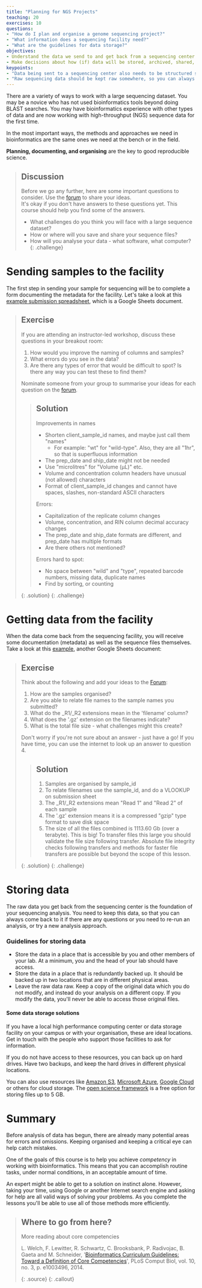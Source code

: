 ```yaml
---
title: "Planning for NGS Projects"
teaching: 20
exercises: 10
questions:
- "How do I plan and organise a genome sequencing project?"
- "What information does a sequencing facility need?"
- "What are the guidelines for data storage?"
objectives:
- Understand the data we send to and get back from a sequencing center.
- Make decisions about how (if) data will be stored, archived, shared, etc.   
keypoints:
- "Data being sent to a sequencing center also needs to be structured so you can use it."
- "Raw sequencing data should be kept raw somewhere, so you can always go back to the original files."
---
```


There are a variety of ways to work with a large sequencing dataset. You may be a novice who has not used
bioinformatics tools beyond doing BLAST searches. You may have bioinformatics experience with other types of data and are now working with high-throughput (NGS) sequence data for the first time. 

In the most important ways, the methods and approaches we need in bioinformatics are the same ones we need at the bench or in the field.

**Planning, documenting, and organising** are the key to good reproducible science.  

> ## Discussion
>
> Before we go any further, here are some important questions to consider. Use the [forum](https://cloudspan.peerboard.com/post/1500542578?space=1783234884) to share your ideas.  
> It's okay if you don't have answers to these questions yet. This course should help you find some of the answers.
>
> - What challenges do you think you will face with a large sequence dataset?  
> - How or where will you save and share your sequence files?  
> - How will you analyse your data - what software, what computer?
{: .challenge}

# Sending samples to the facility

The first step in sending your sample for sequencing will be to complete a form documenting the metadata for the
facility. Let's take a look at this [example submission spreadsheet](https://docs.google.com/spreadsheets/d/1rHHpzQTuJFuybdhO0c40K6nKE6Hal-QB2ioMEQH3L3k/edit?usp=sharing), which is a Google Sheets document.

> ## Exercise
> If you are attending an instructor-led workshop, discuss these questions in your breakout room:
> 1. How would you improve the naming of columns and samples?
> 2. What errors do you see in the data?
> 3. Are there any types of error that would be difficult to spot? Is there any way you can test these to find them?
>
> Nominate someone from your group to summarise your ideas for each question on the [forum](https://cloudspan.peerboard.com/post/32340257?space=1783234884).
>
> > ## Solution
> > Improvements in names
> > - Shorten client_sample_id names, and maybe just call them "names"
> >   - For example: "wt" for "wild-type". Also, they are all "1hr", so that is superfluous information
> > - The prep_date and ship_date might not be needed
> > - Use "microlitres" for "Volume (µL)" etc.
> > - Volume and concentration column headers have unusual (not allowed) characters
> > - Format of client_sample_id changes and cannot have spaces, slashes, non-standard ASCII characters
> >
> > Errors:
> > - Capitalization of the replicate column changes
> > - Volume, concentration, and RIN column decimal accuracy changes
> > - The prep_date and ship_date formats are different, and prep_date has multiple formats
> > - Are there others not mentioned?
> >
> > Errors hard to spot:
> > - No space between "wild" and "type", repeated barcode numbers, missing data, duplicate names
> > - Find by sorting, or counting
> >
> {: .solution}
{: .challenge}

# Getting data from the facility

When the data come back from the sequencing facility, you will receive some documentation (metadata) as well as
the sequence files themselves. Take a look at this [example](https://docs.google.com/spreadsheets/d/1IyNShMHu0IDbwij4ZdcXtOh5_V53KBcwu1i70Dfaa3g/edit?usp=sharing), another Google Sheets document:

> ## Exercise
> Think about the following and add your ideas to the [Forum](https://cloudspan.peerboard.com/space/1783234884):
> 1. How are the samples organised?
> 2. Are you able to relate file names to the sample names you submitted?
> 3. What do the \_R1/\_R2 extensions mean in the 'filename' column?
> 4. What does the '.gz' extension on the filenames indicate?
> 5. What is the total file size - what challenges might this create?  
>
> Don't worry if you're not sure about an answer - just have a go! If you have time, you can use the internet to look up an answer to question 4.
>
> > ## Solution
> >
> > 1. Samples are organised by sample_id
> > 2. To relate filenames use the sample_id, and do a VLOOKUP on submission sheet
> > 3. The \_R1/\_R2 extensions mean "Read 1" and "Read 2" of each sample
> > 4. The '.gz' extension means it is a compressed "gzip" type format to save disk space
> > 5. The size of all the files combined is 1113.60 Gb (over a terabyte). This is big! To transfer files this large you should validate the file size following transfer. Absolute file integrity checks following transfers and methods for faster file transfers are possible but beyond the scope of this lesson.
> >
> {: .solution}
{: .challenge}

# Storing data

The raw data you get back from the sequencing center is the foundation of your sequencing analysis. You need to keep this data, so that you can always come back to it if there are any questions or you need to re-run an analysis, or try a new analysis approach.

### Guidelines for storing data

- Store the data in a place that is accessible by you and other members of your lab. At a minimum, you and the head of your lab should have access.
- Store the data in a place that is redundantly backed up. It should be backed up in two locations that are in different physical areas.
- Leave the raw data raw. Keep a copy of the original data which you do not modify, and instead do your analysis on a different copy. If you modify the data, you'll never be able to access those original files. 

#### Some data storage solutions

If you have a local high performance computing center or data storage facility on your campus or with your organisation, these are ideal locations. Get in touch with the people who support those facilities to ask for information.

If you do not have access to these resources, you can back up on hard drives. Have two backups, and keep the hard drives in different physical locations.

You can also use resources like [Amazon S3](https://aws.amazon.com/s3/),  [Microsoft Azure](https://azure.microsoft.com/en-us/pricing/details/storage/blobs/),  [Google Cloud](https://cloud.google.com/storage/) or others for cloud storage. The [open science framework](https://osf.io) is a free option for storing files up to 5 GB.

# Summary

Before analysis of data has begun, there are already many potential areas for errors and omissions. 
Keeping organised and keeping a critical eye can help catch mistakes.

One of the goals of this course is to help you achieve *competency* in working with bioinformatics. This means that you can accomplish routine tasks, under normal conditions, in an acceptable amount of time. 

An expert might be able to get to a solution on instinct alone. However, taking your time, using Google or another Internet search engine and asking for help are all valid ways of solving your problems. As you complete the lessons you'll be able to use all of those methods more efficiently.  

> ## Where to go from here?
>
> More reading about core competencies
>
>L. Welch, F. Lewitter, R. Schwartz, C. Brooksbank, P. Radivojac, B. Gaeta and M. Schneider, '[Bioinformatics Curriculum Guidelines: Toward a Definition of Core Competencies](http://www.ncbi.nlm.nih.gov/pmc/articles/PMC3945096/)', PLoS Comput Biol, vol. 10, no. 3, p. e1003496, 2014.
>
> {: .source}
{: .callout}
